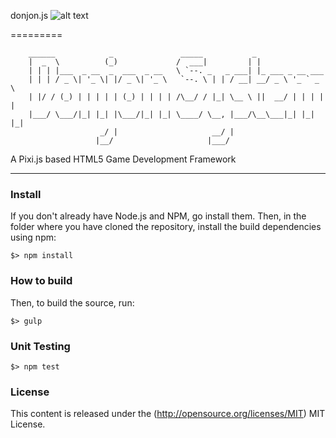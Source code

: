 donjon.js ![alt text](https://travis-ci.org/RaiderSoap/donjon-js.svg?branch=master")

=========
```
    ______            _               _____           _
    |  _  \          (_)             /  ___|         | |
    | | | |___  _ __  _  ___  _ __   \ `--. _   _ ___| |_ ___ _ __ ___
    | | | / _ \| '_ \| |/ _ \| '_ \   `--. \ | | / __| __/ _ \ '_ ` _ \
    | |/ / (_) | | | | | (_) | | | | /\__/ / |_| \__ \ ||  __/ | | | | |
    |___/ \___/|_| |_| |\___/|_| |_| \____/ \__, |___/\__\___|_| |_| |_|
                    _/ |                     __/ |
                   |__/                     |___/
```

A Pixi.js based HTML5 Game Development Framework

----

### Install

If you don't already have Node.js and NPM, go install them. Then, in the folder where you have cloned the repository, install the build dependencies using npm:

```
$> npm install
```

### How to build ###

Then, to build the source, run:

```
$> gulp
```

### Unit Testing


``` 
$> npm test
```

### License ###

This content is released under the (http://opensource.org/licenses/MIT) MIT License.
